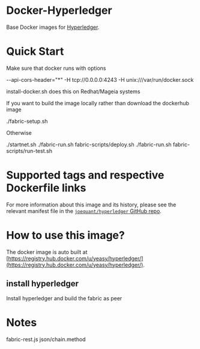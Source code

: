 Docker-Hyperledger
===
Base Docker images for [Hyperledger](https://www.hyperledger.org).

Quick Start
===
Make sure that docker runs with options

--api-cors-header="*" -H tcp://0.0.0.0:4243 -H unix:///var/run/docker.sock
  
install-docker.sh does this on Redhat/Mageia systems

If you want to build the image locally rather than download the
dockerhub image

./fabric-setup.sh

Otherwise

./startnet.sh
./fabric-run.sh fabric-scripts/deploy.sh
./fabric-run.sh fabric-scripts/run-test.sh

# Supported tags and respective Dockerfile links

For more information about this image and its history, please see the relevant manifest file in the [`joequant/hyperledger` GitHub repo](https://github.com/joequant/hyperledger).

# How to use this image?
The docker image is auto built at [https://registry.hub.docker.com/u/yeasy/hyperledger/](https://registry.hub.docker.com/u/yeasy/hyperledger/).

## install hyperledger
Install hyperledger and build the fabric as peer 

Notes
=====

fabric-rest.js json/chain.method

